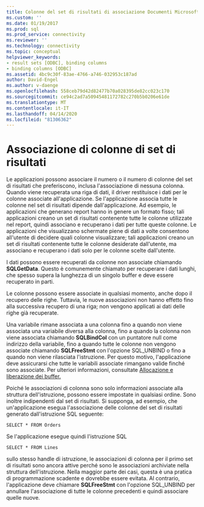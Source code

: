 ```yaml
---
title: Colonne del set di risultati di associazione Documenti Microsoft
ms.custom: ''
ms.date: 01/19/2017
ms.prod: sql
ms.prod_service: connectivity
ms.reviewer: ''
ms.technology: connectivity
ms.topic: conceptual
helpviewer_keywords:
- result sets [ODBC], binding columns
- binding columns [ODBC]
ms.assetid: 4bc9c30f-83ae-4766-a746-032953c187ad
author: David-Engel
ms.author: v-daenge
ms.openlocfilehash: 558ceb79d42d82477b70a028395de82cc023c170
ms.sourcegitcommit: ce94c2ad7a50945481172782c270b5b0206e61de
ms.translationtype: MT
ms.contentlocale: it-IT
ms.lasthandoff: 04/14/2020
ms.locfileid: "81306362"
---
```

# <a name="binding-result-set-columns"></a>Associazione di colonne di set di risultati
Le applicazioni possono associare il numero o il numero di colonne del set di risultati che preferiscono, inclusa l'associazione di nessuna colonna. Quando viene recuperata una riga di dati, il driver restituisce i dati per le colonne associate all'applicazione. Se l'applicazione associa tutte le colonne nel set di risultati dipende dall'applicazione. Ad esempio, le applicazioni che generano report hanno in genere un formato fisso; tali applicazioni creano un set di risultati contenente tutte le colonne utilizzate nel report, quindi associano e recuperano i dati per tutte queste colonne. Le applicazioni che visualizzano schermate piene di dati a volte consentono all'utente di decidere quali colonne visualizzare; tali applicazioni creano un set di risultati contenente tutte le colonne desiderate dall'utente, ma associano e recuperano i dati solo per le colonne scelte dall'utente.  
  
 I dati possono essere recuperati da colonne non associate chiamando **SQLGetData**. Questo è comunemente chiamato per recuperare i dati lunghi, che spesso supera la lunghezza di un singolo buffer e deve essere recuperato in parti.  
  
 Le colonne possono essere associate in qualsiasi momento, anche dopo il recupero delle righe. Tuttavia, le nuove associazioni non hanno effetto fino alla successiva recupero di una riga; non vengono applicati ai dati delle righe già recuperate.  
  
 Una variabile rimane associata a una colonna fino a quando non viene associata una variabile diversa alla colonna, fino a quando la colonna non viene associata chiamando **SQLBindCol** con un puntatore null come indirizzo della variabile, fino a quando tutte le colonne non vengono associate chiamando **SQLFreeStmt** con l'opzione SQL_UNBIND o fino a quando non viene rilasciata l'istruzione. Per questo motivo, l'applicazione deve assicurarsi che tutte le variabili associate rimangano valide finché sono associate. Per ulteriori informazioni, consultate [Allocazione e liberazione dei buffer.](../../../odbc/reference/develop-app/allocating-and-freeing-buffers.md)  
  
 Poiché le associazioni di colonna sono solo informazioni associate alla struttura dell'istruzione, possono essere impostate in qualsiasi ordine. Sono inoltre indipendenti dal set di risultati. Si supponga, ad esempio, che un'applicazione esegua l'associazione delle colonne del set di risultati generato dall'istruzione SQL seguente:  
  
```  
SELECT * FROM Orders  
```  
  
 Se l'applicazione esegue quindi l'istruzione SQL  
  
```  
SELECT * FROM Lines  
```  
  
 sullo stesso handle di istruzione, le associazioni di colonna per il primo set di risultati sono ancora attive perché sono le associazioni archiviate nella struttura dell'istruzione. Nella maggior parte dei casi, questa è una pratica di programmazione scadente e dovrebbe essere evitata. Al contrario, l'applicazione deve chiamare **SQLFreeStmt** con l'opzione SQL_UNBIND per annullare l'associazione di tutte le colonne precedenti e quindi associare quelle nuove.
